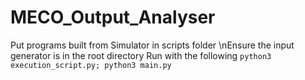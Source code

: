 # MECO_Output_Analyser

Put programs built from Simulator in scripts folder
\nEnsure the input generator is in the root directory
Run with the following `python3 execution_script.py; python3 main.py`